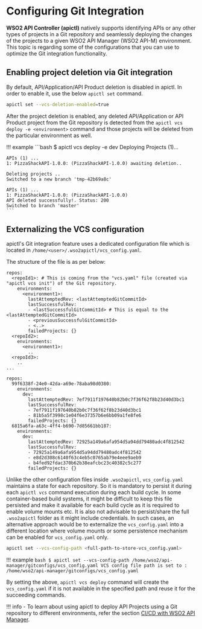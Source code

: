 #  Configuring Git Integration

**WSO2 API Controller (apictl)** natively supports identifying APIs or any other types of projects in a Git repository and seamlessly deploying the changes of the projects to a given WSO2 API Manager (WSO2 API-M) environment. This topic is regarding some of the configurations that you can use to optimize the Git integration functionality.

## Enabling project deletion via Git integration

By default, API/Application/API Product deletion is disabled in apictl. In order to enable it, use the below `apictl set` command.

```bash
apictl set --vcs-deletion-enabled=true
```

After the project deletion is enabled, any deleted API/Application or API Product project from the Git repository is detected from the `apictl vcs deploy -e <environment>` command and those projects will be deleted from the particular environment as well.


!!! example
    ```bash
    $ apictl vcs deploy -e dev
    Deploying Projects (1)...

    APIs (1) ...
    1: PizzaShackAPI-1.0.0: (PizzaShackAPI-1.0.0) awaiting deletion..

    Deleting projects ..
    Switched to a new branch 'tmp-42b69a8c'

    APIs (1) ...
    1: PizzaShackAPI-1.0.0: (PizzaShackAPI-1.0.0)
    API deleted successfully!. Status: 200
    Switched to branch 'master'
    ```

## Externalizing the VCS configuration

apictl's Git integration feature uses a dedicated configuration file which is located in `/home/<user>/.wso2apictl/vcs_config.yaml`. 

The structure of the file is as per below:


``` tab="Format"
repos:
  <repoId1>: # This is coming from the "vcs.yaml" file (created via "apictl vcs init") of the Git repository.
    environments:
      <environment1>:
        lastAttemptedRev: <lastAttemptedGitCommitId>
        lastSuccessfulRev:
        - <lastSuccessfulGitCommitId> # This is equal to the <lastAttemptedGitCommitId>
        - <previousSuccessfulGitCommitId>
        - <..>
        failedProjects: {}
  <repoId2>:
    environments:
      <environment1>:
        ..
  <repoId3>:
    ..
...
```

``` tab="Example"
repos:
  99f6338f-24e0-42da-a69e-78aba98d0380:
    environments:
      dev:
        lastAttemptedRev: 7ef7911f197640b82b0c7f36f62f8b23d40d3bc1
        lastSuccessfulRev:
        - 7ef7911f197640b82b0c7f36f62f8b23d40d3bc1
        - 81b5a5f3998c1e04f6e37357b6e6bb09a1fe8fe6
        failedProjects: {}
  6815a6fa-a63c-4ff4-b690-7d85661bb187:
    environments:
      dev:
        lastAttemptedRev: 72925a149a6afa954d5a94dd79480adc4f812542
        lastSuccessfulRev:
        - 72925a149a6afa954d5a94dd79480adc4f812542
        - e8d2d308c6140f63c4eb5c0765ab79e4eee9aeb9
        - b4fed92fdac370b62b38eafcbc23c40382c5c277
        failedProjects: {}
```

Unlike the other configuration files inside `.wso2apictl`, `vcs_config.yaml` maintains a state for each repository. So it is mandatory to persist it during each `apictl vcs` command execution during each build cycle. In some container-based build systems, it might be difficult to keep this file persisted and make it available for each build cycle as it is required to enable volume mounts etc. It is also not advisable to persist/share the full `.wso2apictl` folder as it might include credentials. In such cases, an alternative approach would be to externalize the `vcs_config.yaml` into a different location where volume mounts or some persistence mechanism can be enabled for  `vcs_config.yaml` only.

```bash
apictl set --vcs-config-path <full-path-to-store-vcs_config.yaml>
```

!!! example
    ```bash
    $ apictl set --vcs-config-path /home/wso2/api-manager/gitconfigs/vcs_config.yaml
    VCS config file path is set to : /home/wso2/api-manager/gitconfigs/vcs_config.yaml
    ```

By setting the above, `apictl vcs deploy` command will create the `vcs_config.yaml` if it is not available in the specified path and reuse it for the succeeding commands.

!!! info
    - To learn about using apictl to deploy API Projects using a Git repository to different environments, refer the section [CI/CD with WSO2 API Manager]({{base_path}}/install-and-setup/setup/api-controller/ci-cd-with-wso2-api-management/).
